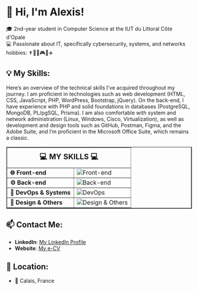 # 👋 Hi, I'm Alexis!

🎓 2nd-year student in Computer Science at the IUT du Littoral Côte d'Opale  
💻 Passionate about IT, specifically cybersecurity, systems, and networks  
hobbies: ✝️🏋️‍♂️🎮🎶✈️

## 💡 My Skills:
Here’s an overview of the technical skills I’ve acquired throughout my journey. I am proficient in technologies such as web development (HTML, CSS, JavaScript, PHP, WordPress, Bootstrap, jQuery). On the back-end, I have experience with PHP and solid foundations in databases (PostgreSQL, MongoDB, PL/pgSQL, Prisma). I am also comfortable with system and network administration (Linux, Windows, Cisco, Virtualization), as well as development and design tools such as GitHub, Postman, Figma, and the Adobe Suite, and I’m proficient in the Microsoft Office Suite, which remains a classic.

<table align="center" border="2" cellpadding="10" cellspacing="0" width="80%">
    <thead>
        <tr>
            <th colspan="2" style="font-size: 20px;padding: 10px">💻 MY SKILLS 💻</th>
        </tr>
    </thead>
    <tbody>
        <tr>
            <td><b>🌐 Front-end</b></td>
            <td>
                <img src="https://skillicons.dev/icons?i=html,css,js,ts,bootstrap,jquery,flutter,qt&amp;perline=4" alt="Front-end">
            </td>
        </tr>
        <tr>
            <td><b>⚙️ Back-end</b></td>
            <td>
                <img src="https://skillicons.dev/icons?i=php,symfony,nodejs,python,java,postgres,mongodb,cpp&amp;perline=4" alt="Back-end">
            </td>
        </tr>
        <tr>
            <td><b>🔧 DevOps &amp; Systems</b></td>
            <td>
                <img src="https://skillicons.dev/icons?i=docker,linux,windows,cmake,bash,powershell,debian,ubuntu,github,c&amp;perline=5" alt="DevOps">
            </td>
        </tr>
        <tr>
            <td><b>🎨 Design &amp; Others</b></td>
            <td>
                <img src="https://skillicons.dev/icons?i=figma,ps,pr,ai,au,ae,wordpress,discord&amp;perline=4" alt="Design &amp; Others">
            </td>
        </tr>
    </tbody>
</table>

## 📫 Contact Me:
- **LinkedIn**: [My LinkedIn Profile](https://www.linkedin.com/in/alexis-demol/)  
- **Website**: [My e-CV](https://ecv.jrcan.dev/alexisdemol/)

## 📍 Location:
- 📍 Calais, France
